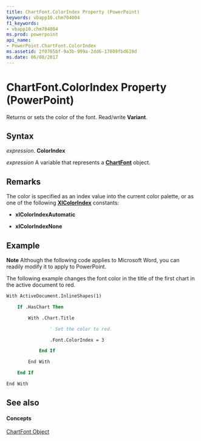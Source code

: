 ```yaml
---
title: ChartFont.ColorIndex Property (PowerPoint)
keywords: vbapp10.chm704004
f1_keywords:
- vbapp10.chm704004
ms.prod: powerpoint
api_name:
- PowerPoint.ChartFont.ColorIndex
ms.assetid: 2f0765bf-9a3b-999a-2dd6-17009fbd619d
ms.date: 06/08/2017
---
```



# ChartFont.ColorIndex Property (PowerPoint)

Returns or sets the color of the font. Read/write **Variant**.


## Syntax

 _expression_. **ColorIndex**

 _expression_ A variable that represents a **[ChartFont](chartfont-object-powerpoint.md)** object.


## Remarks

The color is specified as an index value into the current color palette, or as one of the following **[XlColorIndex](xlcolorindex-enumeration-powerpoint.md)** constants:


- **xlColorIndexAutomatic**
    
- **xlColorIndexNone**
    

## Example




 **Note**  Although the following code applies to Microsoft Word, you can readily modify it to apply to PowerPoint.

The following example changes the font color in the title of the first chart in the active document to red.




```vb
With ActiveDocument.InlineShapes(1)

    If .HasChart Then

        With .Chart.Title

                ' Set the color to red.

                .Font.ColorIndex = 3

            End If

        End With

    End If

End With
```


## See also


#### Concepts


[ChartFont Object](chartfont-object-powerpoint.md)

